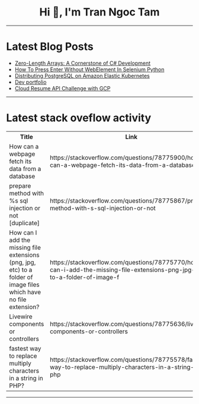 <h1 align="center">Hi 👋, I'm Tran Ngoc Tam</h1>

---

# Latest Blog Posts 
<!-- BLOG-POST-LIST:START -->
- [Zero-Length Arrays: A Cornerstone of C# Development](https://dev.to/waelhabbal/zero-length-arrays-a-cornerstone-of-c-development-3bh7)
- [How To Press Enter Without WebElement In Selenium Python](https://dev.to/lambdatest/how-to-press-enter-without-webelement-in-selenium-python-mn9)
- [Distributing PostgreSQL on Amazon Elastic Kubernetes](https://dev.to/aws-heroes/distributing-postgresql-on-amazon-elastic-kubernetes-2f5g)
- [Dev portfolio](https://dev.to/paul_freeman/dev-portfolio-35lc)
- [Cloud Resume API Challenge with GCP](https://dev.to/instanceofgod/cloud-resume-api-challenge-with-gcp-c1j)
<!-- BLOG-POST-LIST:END -->

---

# Latest stack oveflow activity
<table>
  <tr><th>Title</th><th>Link</th></tr>
  <!-- STACKOVERFLOW:START --><tr><td>How can a webpage fetch its data from a database</td><td>https://stackoverflow.com/questions/78775900/how-can-a-webpage-fetch-its-data-from-a-database</td></tr><tr><td>prepare method with %s sql injection or not [duplicate]</td><td>https://stackoverflow.com/questions/78775867/prepare-method-with-s-sql-injection-or-not</td></tr><tr><td>How can I add the missing file extensions &lpar;png, jpg, etc&rpar; to a folder of image files which have no file extension?</td><td>https://stackoverflow.com/questions/78775770/how-can-i-add-the-missing-file-extensions-png-jpg-etc-to-a-folder-of-image-f</td></tr><tr><td>Livewire components or controllers</td><td>https://stackoverflow.com/questions/78775636/livewire-components-or-controllers</td></tr><tr><td>fastest way to replace multiply characters in a string in PHP?</td><td>https://stackoverflow.com/questions/78775578/fastest-way-to-replace-multiply-characters-in-a-string-in-php</td></tr><!-- STACKOVERFLOW:END -->
</table>

---


